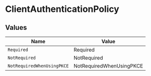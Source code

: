 # ClientAuthenticationPolicy


## Values

| Name                       | Value                      |
| -------------------------- | -------------------------- |
| `Required`                 | Required                   |
| `NotRequired`              | NotRequired                |
| `NotRequiredWhenUsingPKCE` | NotRequiredWhenUsingPKCE   |